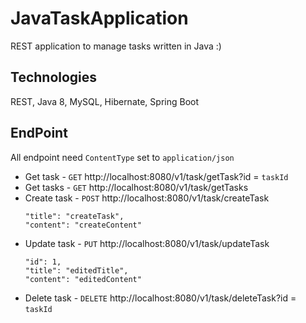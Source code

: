 # JavaTaskApplication

REST application to manage tasks written in Java :)


## Technologies

REST, Java 8, MySQL, Hibernate, Spring Boot


## EndPoint

All endpoint need `ContentType` set to `application/json`

* Get task - `GET` http://localhost:8080/v1/task/getTask?id = `taskId`
* Get tasks - `GET` http://localhost:8080/v1/task/getTasks
* Create task - `POST` http://localhost:8080/v1/task/createTask
    ~~~~
    "title": "createTask",
    "content": "createContent"
    ~~~~
* Update task - `PUT` http://localhost:8080/v1/task/updateTask
    ~~~~
	"id": 1,
	"title": "editedTitle",
	"content": "editedContent"
    ~~~~
* Delete task - `DELETE` http://localhost:8080/v1/task/deleteTask?id = `taskId`
